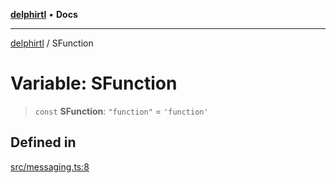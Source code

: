 [**delphirtl**](../README.md) • **Docs**

***

[delphirtl](../globals.md) / SFunction

# Variable: SFunction

> `const` **SFunction**: `"function"` = `'function'`

## Defined in

[src/messaging.ts:8](https://github.com/chuacw/delphirtl/blob/ee346b6bac1024b6b648d44d9c6cf692e10f6983/src/messaging.ts#L8)
